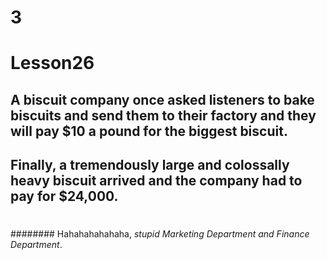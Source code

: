 # 3
# Lesson26
## A biscuit company once asked listeners to bake biscuits and send them to their factory and they will pay $10 a pound for the biggest biscuit.
## Finally, a tremendously large and colossally heavy biscuit arrived and the company had to pay for $24,000.
# 
# 
# 
# 
# 
# 
# 
# 
# 
# 
# 
# 
# 
# 
# 
# 
# 
# 
# 
# 
# 
# 
# 
# 
# 
# 
# 
# 
# 
# 
# 
# 
# 
# 
######## Hahahahahahaha, *stupid Marketing Department and Finance Department*.
